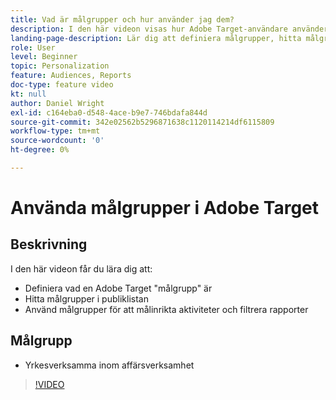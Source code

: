 ```yaml
---
title: Vad är målgrupper och hur använder jag dem?
description: I den här videon visas hur Adobe Target-användare använder målgrupper för att målinrikta aktiviteter och filtrera rapporter.
landing-page-description: Lär dig att definiera målgrupper, hitta målgrupper och målinrikta aktiviteter och filtrera rapporter.
role: User
level: Beginner
topic: Personalization
feature: Audiences, Reports
doc-type: feature video
kt: null
author: Daniel Wright
exl-id: c164eba0-d548-4ace-b9e7-746bdafa844d
source-git-commit: 342e02562b5296871638c1120114214df6115809
workflow-type: tm+mt
source-wordcount: '0'
ht-degree: 0%

---
```


# Använda målgrupper i Adobe Target

## Beskrivning

I den här videon får du lära dig att:

* Definiera vad en Adobe Target &quot;målgrupp&quot; är
* Hitta målgrupper i publiklistan
* Använd målgrupper för att målinrikta aktiviteter och filtrera rapporter

## Målgrupp

* Yrkesverksamma inom affärsverksamhet

>[!VIDEO](https://video.tv.adobe.com/v/17398/?quality=12)
